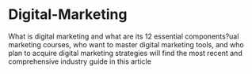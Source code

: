 # Digital-Marketing
What is digital marketing and what are its 12 essential components?ual marketing courses, who want to master digital marketing tools, and who plan to acquire digital marketing strategies will find the most recent and comprehensive industry guide in this article
